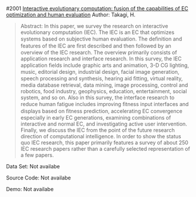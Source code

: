#2001 [Interactive evolutionary computation: fusion of the capabilities of EC optimization and human evaluation](http://ieeexplore.ieee.org/document/949485/)
Author: Takagi, H.
>Abstract: In this paper, we survey the research on interactive evolutionary computation (IEC). The IEC is an EC that optimizes systems based on subjective human evaluation. The deﬁnition and features of the IEC are ﬁrst described and then followed by an overview of the IEC research. The overview primarily consists of application research and interface research. In this survey, the IEC application ﬁelds include graphic arts and animation, 3-D CG lighting, music, editorial design, industrial design, facial image generation, speech processing and synthesis, hearing aid ﬁtting, virtual reality, media database retrieval, data mining, image processing, control and robotics, food industry, geophysics, education, entertainment, social system, and so on. Also in this survey, the interface research to reduce human fatigue includes improving ﬁtness input interfaces and displays based on ﬁtness prediction, accelerating EC convergence especially in early EC generations, examining combinations of interactive and normal EC, and investigating active user intervention. Finally, we discuss the IEC from the point of the future research direction of computational intelligence. In order to show the status quo IEC research, this paper primarily features a survey of about 250 IEC research papers rather than a carefully selected representation of a few papers.

Data Set: Not availabe

Source Code: Not availabe

Demo: Not availabe

